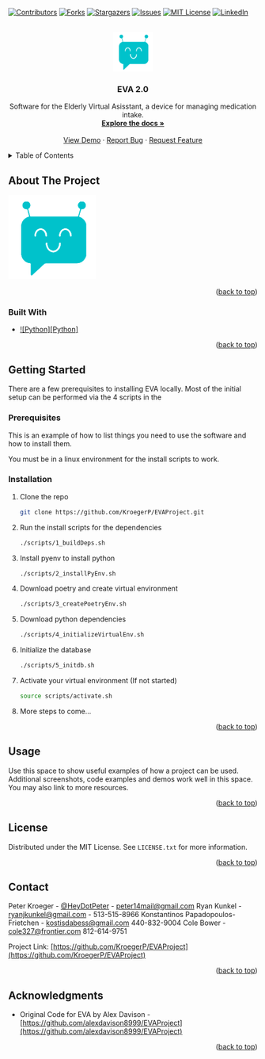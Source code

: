 <!-- Improved compatibility of back to top link: See: https://github.com/othneildrew/Best-README-Template/pull/73 -->
<a name="readme-top"></a>
<!--
*** Thanks for checking out the Best-README-Template. If you have a suggestion
*** that would make this better, please fork the repo and create a pull request
*** or simply open an issue with the tag "enhancement".
*** Don't forget to give the project a star!
*** Thanks again! Now go create something AMAZING! :D
-->



<!-- PROJECT SHIELDS -->
<!--
*** I'm using markdown "reference style" links for readability.
*** Reference links are enclosed in brackets [ ] instead of parentheses ( ).
*** See the bottom of this document for the declaration of the reference variables
*** for contributors-url, forks-url, etc. This is an optional, concise syntax you may use.
*** https://www.markdownguide.org/basic-syntax/#reference-style-links
-->
[![Contributors][contributors-shield]][contributors-url]
[![Forks][forks-shield]][forks-url]
[![Stargazers][stars-shield]][stars-url]
[![Issues][issues-shield]][issues-url]
[![MIT License][license-shield]][license-url]
[![LinkedIn][linkedin-shield]][linkedin-url]



<!-- PROJECT LOGO -->
<br />
<div align="center">
  <a href="https://github.com/KroegerP/EVAProject">
    <img src="EXPOFILES/evaFace4Home.png" alt="Logo" width="80" height="80">
  </a>

<h3 align="center">EVA 2.0</h3>

  <p align="center">
    Software for the Elderly Virtual Asisstant, a device for managing medication intake.
    <br />
    <a href="https://github.com/KroegerP/EVAProject"><strong>Explore the docs »</strong></a>
    <br />
    <br />
    <a href="https://github.com/KroegerP/EVAProject">View Demo</a>
    ·
    <a href="https://github.com/KroegerP/EVAProject/issues">Report Bug</a>
    ·
    <a href="https://github.com/KroegerP/EVAProject/issues">Request Feature</a>
  </p>
</div>



<!-- TABLE OF CONTENTS -->
<details>
  <summary>Table of Contents</summary>
  <ol>
    <li>
      <a href="#about-the-project">About The Project</a>
      <ul>
        <li><a href="#built-with">Built With</a></li>
      </ul>
    </li>
    <li>
      <a href="#getting-started">Getting Started</a>
      <ul>
        <li><a href="#prerequisites">Prerequisites</a></li>
        <li><a href="#installation">Installation</a></li>
      </ul>
    </li>
    <li><a href="#usage">Usage</a></li>
    <li><a href="#roadmap">Roadmap</a></li>
    <li><a href="#contributing">Contributing</a></li>
    <li><a href="#license">License</a></li>
    <li><a href="#contact">Contact</a></li>
    <li><a href="#acknowledgments">Acknowledgments</a></li>
  </ol>
</details>



<!-- ABOUT THE PROJECT -->
## About The Project

[![Product Name Screen Shot][product-screenshot]](https://example.com)

<p align="right">(<a href="#readme-top">back to top</a>)</p>



### Built With

* [![Python][Python]](https://www.python.org/)

<p align="right">(<a href="#readme-top">back to top</a>)</p>



<!-- GETTING STARTED -->
## Getting Started

There are a few prerequisites to installing EVA locally. Most of the initial setup can be 
performed via the 4 scripts in the  

### Prerequisites

This is an example of how to list things you need to use the software and how to install them.

You must be in a linux environment for the install scripts to work.

### Installation

1. Clone the repo
   ```sh
   git clone https://github.com/KroegerP/EVAProject.git
   ```
2. Run the install scripts for the dependencies
   ```sh
   ./scripts/1_buildDeps.sh
   ```
3. Install pyenv to install python
   ```sh
   ./scripts/2_installPyEnv.sh
   ```
4. Download poetry and create virtual environment
   ```sh
   ./scripts/3_createPoetryEnv.sh
   ```
5. Download python dependencies
   ```sh
   ./scripts/4_initializeVirtualEnv.sh
   ```
7. Initialize the database
   ```sh
   ./scripts/5_initdb.sh
   ```
8. Activate your virtual environment (If not started)
   ```sh
   source scripts/activate.sh
   ```
9. More steps to come...

<p align="right">(<a href="#readme-top">back to top</a>)</p>



<!-- USAGE EXAMPLES -->
## Usage

Use this space to show useful examples of how a project can be used. Additional screenshots, code examples and demos work well in this space. You may also link to more resources.

<!-- _For more examples, please refer to the [Documentation](https://example.com)_ -->

<!-- <p align="right">(<a href="#readme-top">back to top</a>)</p> -->



<!-- ROADMAP -->
<!-- ## Roadmap

- [ ] Feature 1
- [ ] Feature 2
- [ ] Feature 3
    - [ ] Nested Feature

See the [open issues](https://github.com/KroegerP/EVAProject/issues) for a full list of proposed features (and known issues). -->

<p align="right">(<a href="#readme-top">back to top</a>)</p>



<!-- CONTRIBUTING -->
<!-- ## Contributing

If you have a suggestion that would make this better, please fork the repo and create a pull request. You can also simply open an issue with the tag "enhancement".
Don't forget to give the project a star! Thanks again!

1. Fork the Project
2. Create your Feature Branch (`git checkout -b feature/AmazingFeature`)
3. Commit your Changes (`git commit -m 'Add some AmazingFeature'`)
4. Push to the Branch (`git push origin feature/AmazingFeature`)
5. Open a Pull Request

<p align="right">(<a href="#readme-top">back to top</a>)</p> -->



<!-- LICENSE -->
## License

Distributed under the MIT License. See `LICENSE.txt` for more information.

<p align="right">(<a href="#readme-top">back to top</a>)</p>



<!-- CONTACT -->
## Contact

Peter Kroeger - [@HeyDotPeter](https://twitter.com/HeyDotPeter) - peter14mail@gmail.com
Ryan Kunkel - ryanjkunkel@gmail.com - 513-515-8966
Konstantinos Papadopoulos-Frietchen - kostisdabess@gmail.com 440-832-9004
Cole Bower - cole327@frontier.com 812-614-9751

Project Link: [https://github.com/KroegerP/EVAProject](https://github.com/KroegerP/EVAProject)

<p align="right">(<a href="#readme-top">back to top</a>)</p>



<!-- ACKNOWLEDGMENTS -->
## Acknowledgments

* Original Code for EVA by Alex Davison - [https://github.com/alexdavison8999/EVAProject](https://github.com/alexdavison8999/EVAProject)

<p align="right">(<a href="#readme-top">back to top</a>)</p>



<!-- MARKDOWN LINKS & IMAGES -->
<!-- https://www.markdownguide.org/basic-syntax/#reference-style-links -->
[contributors-shield]: https://img.shields.io/github/contributors/KroegerP/EVAProject.svg?style=for-the-badge
[contributors-url]: https://github.com/KroegerP/EVAProject/graphs/contributors
[forks-shield]: https://img.shields.io/github/forks/KroegerP/EVAProject.svg?style=for-the-badge
[forks-url]: https://github.com/KroegerP/EVAProject/network/members
[stars-shield]: https://img.shields.io/github/stars/KroegerP/EVAProject.svg?style=for-the-badge
[stars-url]: https://github.com/KroegerP/EVAProject/stargazers
[issues-shield]: https://img.shields.io/github/issues/KroegerP/EVAProject.svg?style=for-the-badge
[issues-url]: https://github.com/KroegerP/EVAProject/issues
[license-shield]: https://img.shields.io/github/license/KroegerP/EVAProject.svg?style=for-the-badge
[license-url]: https://github.com/KroegerP/EVAProject/blob/master/LICENSE.txt
[linkedin-shield]: https://img.shields.io/badge/-LinkedIn-black.svg?style=for-the-badge&logo=linkedin&colorB=555
[linkedin-url]: https://linkedin.com/in/peter-kroeger
[product-screenshot]: EXPOFILES/evaFace4Home.png
